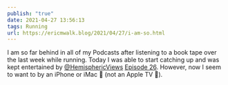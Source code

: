 ```yaml
---
publish: "true"
date: 2021-04-27 13:56:13
tags: Running
url: https://ericmwalk.blog/2021/04/27/i-am-so.html
---
```


I am so far behind in all of my Podcasts after listening to a book tape over the last week while running.   Today I was able to start catching up and was kept entertained by [@HemisphericViews](https://micro.blog/HemisphericViews) [Episode 26](https://pca.st/episode/9bc449ee-fcf3-490e-ba40-dc0664366b71). However, now I seem to want to by an iPhone or iMac 🤷 (not an Apple TV 🤣).